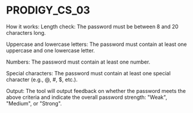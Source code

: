 # PRODIGY_CS_03

How it works:
Length check: The password must be between 8 and 20 characters long.

Uppercase and lowercase letters: The password must contain at least one uppercase and one lowercase letter.

Numbers: The password must contain at least one number.

Special characters: The password must contain at least one special character (e.g., @, #, $, etc.).

Output:
The tool will output feedback on whether the password meets the above criteria and indicate the overall password strength: "Weak", "Medium", or "Strong".
